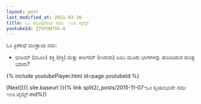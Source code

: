 ```yaml
---
layout: post
last_modified_at: 2021-03-30
title: ಓಂ ಮಹೀಧರಾಯ ನಮಃ  ೧೦೮ ಟೈಮ್ಸ್
youtubeId: ZfUYUH75h-Q
---
```

 
 
 ಓಂ ತ್ರಿಕಕುಧೆ ಮಂತ್ರಾಯ ನಮಃ  
 
 -  ಭೀಜಮ್ (ಮೂಲ) ಶಕ್ತಿ (ಶಕ್ತಿ) ಮತ್ತು ಕೀಲಗಮ್ (ಉಗುರು) ಎಂಬ ಮೂರು ಭಾಗಗಳನ್ನು ಹೊಂದಿರುವ ಮಂತ್ರ ಯಾರು? 
 
  
 
  
 
 
 
 
 
 


{% include youtubePlayer.html id=page.youtubeId %}
 
[Next]({{ site.baseurl }}{% link  split2/_posts/2015-11-07-ಓಂ ಸ್ವಯಂಭುವೇ ನಮಃ ೧೦೮ ಟೈಮ್ಸ್.md%})
 
